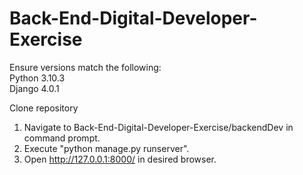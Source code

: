 # Back-End-Digital-Developer-Exercise

Ensure versions match the following: <br />
Python 3.10.3 <br />
Django 4.0.1 <br />

Clone repository <br />
1) Navigate to Back-End-Digital-Developer-Exercise/backendDev in command prompt. <br />
2) Execute "python manage.py runserver". <br />
3) Open http://127.0.0.1:8000/ in desired browser.
